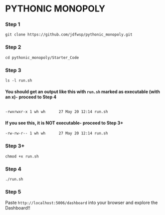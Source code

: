 # PYTHONIC MONOPOLY

### Step 1
```
git clone https://github.com/jdfwsp/pythonic_monopoly.git
```
### Step 2
```
cd pythonic_monopoly/Starter_Code
```
### Step 3
```
ls -l run.sh
```
#### You should get an output like this with ```run.sh``` marked as executable (with an x)- proceed to Step 4
```

-rwxrwxr-x 1 wh wh      27 May 20 12:14 run.sh
```
#### If you see this, it is NOT executable- proceed to Step 3+
```
-rw-rw-r-- 1 wh wh      27 May 20 12:14 run.sh
```
### Step 3+
```
chmod +x run.sh
```
### Step 4
```
./run.sh
```
### Step 5
Paste ``http://localhost:5006/dashboard`` into your browser and explore the Dashboard!!





